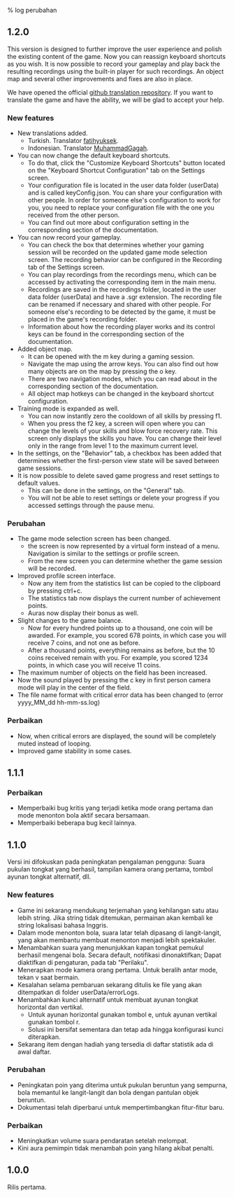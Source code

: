 % log perubahan

## 1.2.0

This version is designed to further improve the user experience and polish the
existing content of the game. Now you can reassign keyboard shortcuts as you
wish. It is now possible to record your gameplay and play back the resulting
recordings using the built-in player for such recordings. An object map and
several other improvements and fixes are also in place.

We have opened the official [github translation
repository](https://github.com/sooslandia/translations). If you want to
translate the game and have the ability, we will be glad to accept your help.

### New features

- New translations added.
   - Turkish. Translator [fatihyuksek](https://github.com/fatihyuksek1).
   - Indonesian. Translator [MuhammadGagah](https://github.com/MuhammadGagah).
- You can now change the default keyboard shortcuts.
   - To do that, click the "Customize Keyboard Shortcuts" button located on the
"Keyboard Shortcut Configuration" tab on the Settings screen.
   - Your configuration file is located in the user data folder (userData) and is
called keyConfig.json. You can share your configuration with other people. In
order for someone else's configuration to work for you, you need to replace your
configuration file with the one you received from the other person.
   - You can find out more about configuration setting in the corresponding section
of the documentation.
- You can now record your gameplay.
   - You can check the box that determines whether your gaming session will be
recorded on the updated game mode selection screen. The recording behavior can
be configured in the Recording tab of the Settings screen.
   - You can play recordings from the recordings menu, which can be accessed by
activating the corresponding item in the main menu.
   - Recordings are saved in the recordings folder, located in the user data folder
(userData) and have a .sgr extension. The recording file can be renamed if
necessary and shared with other people. For someone else's recording to be
detected by the game, it must be placed in the game's recording folder.
   - Information about how the recording player works and its control keys can be
found in the corresponding section of the documentation.
- Added object map.
   - It can be opened with the m key during a gaming session.
   - Navigate the map using the arrow keys. You can also find out how many objects
are on the map by pressing the o key.
   - There are two navigation modes, which you can read about in the corresponding
section of the documentation.
   - All object map hotkeys can be changed in the keyboard shortcut configuration.
- Training mode is expanded as well.
   - You can now instantly zero the cooldown of all skills by pressing f1.
   - When you press the f2 key, a screen will open where you can change the levels
of your skills and blow force recovery rate. This screen only displays the
skills you have. You can change their level only in the range from level 1 to
the maximum current level.
- In the settings, on the "Behavior" tab, a checkbox has been added that
determines whether the first-person view state will be saved between game
sessions.
- It is now possible to delete saved game progress and reset settings to default
values.
   - This can be done in the settings, on the "General" tab.
   - You will not be able to reset settings or delete your progress if you accessed
settings through the pause menu.

### Perubahan

- The game mode selection screen has been changed.
   - the screen is now represented by a virtual form instead of a menu. Navigation
is similar to the settings or profile screen.
   - From the new screen you can determine whether the game session will be recorded.
- Improved profile screen interface.
   - Now any item from the statistics list can be copied to the clipboard by
pressing ctrl+c.
   - The statistics tab now displays the current number of achievement points.
   - Auras now display their bonus as well.
- Slight changes to the game balance.
   - Now for every hundred points up to a thousand, one coin will be awarded. For
example, you scored 678 points, in which case you will receive 7 coins, and
not one as before.
   - After a thousand points, everything remains as before, but the 10 coins
received remain with you. For example, you scored 1234 points, in which case
you will receive 11 coins.
- The maximum number of objects on the field has been increased.
- Now the sound played by pressing the c key in first person camera mode will
play in the center of the field.
- The file name format with critical error data has been changed to (error
yyyy_MM_dd hh-mm-ss.log)

### Perbaikan

- Now, when critical errors are displayed, the sound will be completely muted
instead of looping.
- Improved game stability in some cases.

## 1.1.1

### Perbaikan

- Memperbaiki bug kritis yang terjadi ketika mode orang pertama dan mode menonton
bola aktif secara bersamaan.
- Memperbaiki beberapa bug kecil lainnya.

## 1.1.0

Versi ini difokuskan pada peningkatan pengalaman pengguna: Suara pukulan tongkat
yang berhasil, tampilan kamera orang pertama, tombol ayunan tongkat alternatif,
dll.

### New features

- Game ini sekarang mendukung terjemahan yang kehilangan satu atau lebih string.
Jika string tidak ditemukan, permainan akan kembali ke string lokalisasi
bahasa Inggris.
- Dalam mode menonton bola, suara latar telah dipasang di langit-langit, yang
akan membantu membuat menonton menjadi lebih spektakuler.
- Menambahkan suara yang menunjukkan kapan tongkat pemukul berhasil mengenai
bola. Secara default, notifikasi dinonaktifkan; Dapat diaktifkan di
pengaturan, pada tab "Perilaku".
- Menerapkan mode kamera orang pertama. Untuk beralih antar mode, tekan v saat
bermain.
- Kesalahan selama pembaruan sekarang ditulis ke file yang akan ditempatkan di
folder userData/errorLogs.
- Menambahkan kunci alternatif untuk membuat ayunan tongkat horizontal dan
vertikal.
   - Untuk ayunan horizontal gunakan tombol e, untuk ayunan vertikal gunakan tombol
r.
   - Solusi ini bersifat sementara dan tetap ada hingga konfigurasi kunci diterapkan.
- Sekarang item dengan hadiah yang tersedia di daftar statistik ada di awal
daftar.

### Perubahan

- Peningkatan poin yang diterima untuk pukulan beruntun yang sempurna, bola
memantul ke langit-langit dan bola dengan pantulan objek beruntun.
- Dokumentasi telah diperbarui untuk mempertimbangkan fitur-fitur baru.

### Perbaikan

- Meningkatkan volume suara pendaratan setelah melompat.
- Kini aura pemimpin tidak menambah poin yang hilang akibat penalti.

## 1.0.0

Rilis pertama.
